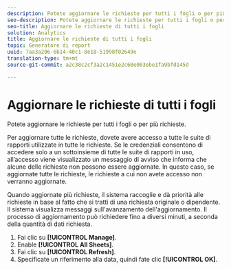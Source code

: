 ```yaml
---
description: Potete aggiornare le richieste per tutti i fogli o per più richieste.
seo-description: Potete aggiornare le richieste per tutti i fogli o per più richieste.
seo-title: Aggiornare le richieste di tutti i fogli
solution: Analytics
title: Aggiornare le richieste di tutti i fogli
topic: Generatore di report
uuid: 7aa3a206-6b14-40c1-8e18-51998f02649e
translation-type: tm+mt
source-git-commit: a2c38c2cf3a2c1451e2c60e003ebe1fa9bfd145d

---
```



# Aggiornare le richieste di tutti i fogli

Potete aggiornare le richieste per tutti i fogli o per più richieste.

Per aggiornare tutte le richieste, dovete avere accesso a tutte le suite di rapporti utilizzate in tutte le richieste. Se le credenziali consentono di accedere solo a un sottoinsieme di tutte le suite di rapporti in uso, all’accesso viene visualizzato un messaggio di avviso che informa che alcune delle richieste non possono essere aggiornate. In questo caso, se aggiornate tutte le richieste, le richieste a cui non avete accesso non verranno aggiornate.

Quando aggiornate più richieste, il sistema raccoglie e dà priorità alle richieste in base al fatto che si tratti di una richiesta originale o dipendente. Il sistema visualizza messaggi sull'avanzamento dell'aggiornamento. Il processo di aggiornamento può richiedere fino a diversi minuti, a seconda della quantità di dati richiesta.

1. Fai clic su **[!UICONTROL Manage]**.
1. Enable **[!UICONTROL All Sheets]**.
1. Fai clic su **[!UICONTROL Refresh]**.
1. Specificate un riferimento alla data, quindi fate clic **[!UICONTROL OK]**.
